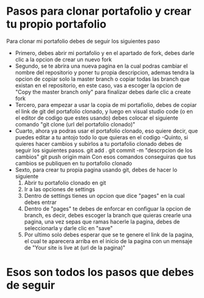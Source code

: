 # Pasos para clonar portafolio y crear tu propio portafolio
Para clonar mi portafolio debes de seguir los siguientes paso 
- Primero, debes abrir mi portafolio y en el apartado de fork, debes darle clic a la opcion de crear un nuevo fork
- Segundo, se te abrira una nueva pagina en la cual podras cambiar el nombre del repositorio y poner tu propia descripcion, ademas tendra la opcion de copiar solo la master branch o copiar todas las branch que existan en el repositorio, en este caso, vas a escoger la opcion de "Copy the master branch only" para finalizar debes darle clic a create fork
- Tercero, para empezar  a usar la copia de mi portafiolio, debes de copiar el link de git del portafolio clonado, y luego en visual studio code (o en el editor de codigo que estes usando) debes colocar el siguiente comando "git clone (url del portafolio clonado)" 
- Cuarto, ahora ya podras usar el portafolio clonado, eso quiere decir, que puedes editar a tu antojo todo lo que quieras en el codigo
-Quinto, si quieres hacer cambios y subirlos a tu portafolio clonado debes de seguir los siguientes pasos.
		git add .
		git commit -m "descrpcion de los cambios"
		git push origin main
Con esos comandos conseguiras que tus cambios se publiquen en tu portafolio clonado
- Sexto, para crear tu propia pagina usando git, debes de hacer lo siguiente 
	1. Abrir tu portafolio clonado en git
	2. Ir a las opciones de settings 
	3. Dentro de settings tienes un opcion que dice "pages" en la cual debes entrar
	4. Dentro de "pages" te debes de enforcar en configuar la opcion de branch, es decir, debes escoger la branch que quieras crearle una pagina, una vez sepas que ramas hacerle la pagina, debes de seleccionarla y darle clic en "save"
	5. Por ultimo solo debes esperar que se te genere el link de la pagina, el cual te aparecera arriba en el inicio de la pagina con un mensaje de "Your site is live at (url de la pagina)"
# Esos son todos los pasos que debes de seguir
